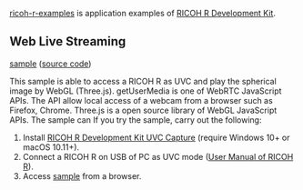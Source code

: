 [ricoh-r-examples](https://github.com/ricohr/ricoh-r-examples) is application examples of [RICOH R Development Kit](http://ricohr.ricoh/).

## Web Live Streaming

[sample](WebLiveStreaming/) ([source code](https://github.com/ricohr/ricoh-r-examples/blob/master/WebLiveStreaming/index.html))

This sample is able to access a RICOH R as UVC and play the spherical image by WebGL (Three.js). getUserMedia is one of WebRTC JavaScript APIs. The API allow local access of a webcam from a browser such as Firefox, Chrome. Three.js is a open source library of WebGL JavaScript APIs. The sample can If you try the sample, carry out the following:

1. Install [RICOH R Development Kit UVC Capture](https://github.com/ricohr/ricoh-r-dk-uvc-capture/releases/) (require Windows 10+ or macOS 10.11+).
1. Connect a RICOH R on USB of PC as UVC mode ([User Manual of RICOH R](http://ricohr.ricoh/en/manual/)).
1. Access [sample](WebLiveStreaming/) from a browser.

